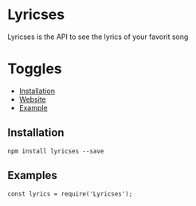# Lyricses
Lyricses is the API to see the lyrics of your favorit song

# Toggles
- [Installation](#Installation)
- [Website](http://lyricses.cf)
- [Example](#Examples)

## Installation
`npm install lyricses --save`

## Examples

```
const lyrics = require('Lyricses');

```
